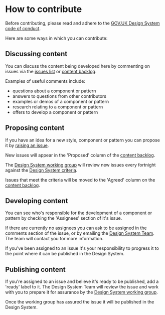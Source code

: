 # How to contribute

Before contributing, please read and adhere to the [GOV.UK Design System code of conduct](CODE_OF_CONDUCT.md).

Here are some ways in which you can contribute:

## Discussing content

You can discuss the content being developed here by commenting on issues via the [issues list](https://github.com/alphagov/govuk-design-system-backlog/issues) or [content backlog](https://github.com/alphagov/govuk-design-system-backlog/projects/3).

Examples of useful comments include:

- questions about a component or pattern
- answers to questions from other contributors
- examples or demos of a component or pattern
- research relating to a component or pattern
- offers to develop a component or pattern


## Proposing content

If you have an idea for a new style, component or pattern you can propose it by [raising an issue](https://github.com/alphagov/govuk-design-system-backlog/issues/new).

New issues will appear in the 'Proposed' column of the [content backlog](https://github.com/alphagov/govuk-design-system-backlog/projects/3).

The [Design System working group](WORKING_GROUP.MD) will review new issues every fortnight against the [Design System criteria](CRITERIA.md).

Issues that meet the criteria will be moved to the 'Agreed' column on the [content backlog](https://github.com/alphagov/govuk-design-system-backlog/projects/3).


## Developing content

You can see who's responsible for the development of a component or pattern by checking the 'Assignees' section of it's issue.

If there are currently no assignees you can ask to be assigned in the comments section of the issue, or by emailing the [Design System Team](govuk-design-system-support@digital.cabinet-office.gov.uk). The team will contact you for more information.

If you've been assigned to an issue it's your responsibility to progress it to the point where it can be published in the Design System.


## Publishing content

If you're assigned to an issue and believe it's ready to be published, add a 'ready' label to it. The Design System Team will review the issue and work with you to prepare it for assurance by the [Design System working group](WORKING_GROUP.md).

Once the working group has assured the issue it will be published in the Design System.


